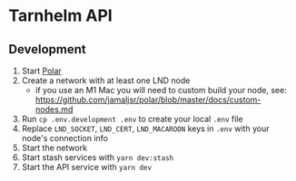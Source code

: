 # Tarnhelm API

## Development

1. Start [Polar](https://github.com/jamaljsr/polar)
1. Create a network with at least one LND node
   - if you use an M1 Mac you will need to custom build your node, see: https://github.com/jamaljsr/polar/blob/master/docs/custom-nodes.md
1. Run `cp .env.development .env` to create your local `.env` file
1. Replace `LND_SOCKET`, `LND_CERT`, `LND_MACAROON` keys in `.env` with your node's connection info
1. Start the network
1. Start stash services with `yarn dev:stash`
1. Start the API service with `yarn dev`
